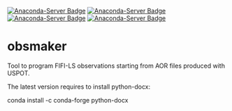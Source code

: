 [![Anaconda-Server Badge](https://anaconda.org/darioflute/obsmaker/badges/version.svg?branch=master&kill_cache=1&service=github)](https://anaconda.org/darioflute/obsmaker)
[![Anaconda-Server Badge](https://anaconda.org/darioflute/obsmaker/badges/latest_release_date.svg?branch=master&kill_cache=1&service=github)](https://anaconda.org/darioflute/obsmaker)
[![Anaconda-Server Badge](https://anaconda.org/darioflute/obsmaker/badges/license.svg)](https://anaconda.org/darioflute/obsmaker)
[![Anaconda-Server Badge](https://anaconda.org/darioflute/obsmaker/badges/platforms.svg)](https://anaconda.org/darioflute/obsmaker)


# obsmaker
Tool to program FIFI-LS observations starting from AOR files produced with USPOT.

The latest version requires to install python-docx:

conda install -c conda-forge python-docx
